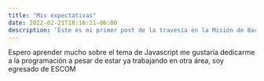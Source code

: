 ```yaml
---
title: "Mis expectativas"
date: 2022-02-21T18:16:21-06:00
description: 'Este es mi primer post de la travesía en la Misión de Backend con Node JS de Launch X.'
---
```


Espero aprender mucho sobre el tema de Javascript me gustaría dedicarme a la programación a pesar de estar ya trabajando en otra área, soy egresado de ESCOM
